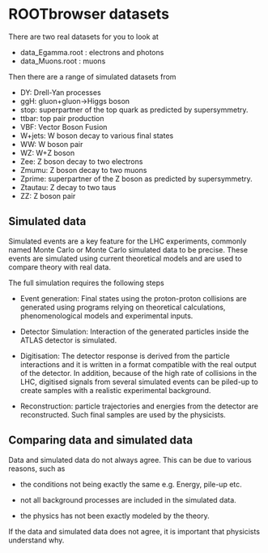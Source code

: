 # ROOTbrowser datasets

There are two real datasets for you to look at
* data_Egamma.root : electrons and photons
* data_Muons.root : muons

Then there are a range of simulated datasets from 
* DY: Drell-Yan processes
* ggH: gluon+gluon->Higgs boson
* stop: superpartner of the top quark as predicted by supersymmetry.
* ttbar: top pair production
* VBF: Vector Boson Fusion
* W+jets: W boson decay to various final states
* WW: W boson pair
* WZ: W+Z boson
* Zee: Z boson decay to two electrons
* Zmumu: Z boson decay to two muons
* Zprime: superpartner of the Z boson as predicted by supersymmetry.
* Ztautau: Z decay to two taus
* ZZ: Z boson pair


## Simulated data
Simulated events are a key feature for the LHC
experiments, commonly named Monte Carlo or Monte Carlo simulated data to be precise. 
These events are simulated using current theoretical models and are used to compare theory with real data.

The full simulation requires the following steps
* Event generation: Final states using the
proton-proton collisions are generated using programs relying  on  theoretical  calculations,  phenomenological
models and experimental inputs.

* Detector Simulation: Interaction of the generated
particles inside the ATLAS detector is simulated.

* Digitisation: The detector response is derived from
the particle interactions and it is written in a format
compatible with the real output of the detector. In addition,
because of the high rate of collisions in the LHC, digitised
signals from several simulated events can be piled-up to
create samples with a realistic experimental background.

* Reconstruction:  particle trajectories and energies
from the detector are reconstructed. Such final samples
are used by the physicists.

## Comparing data and simulated data

Data and simulated data do not always agree.  This can be due to various reasons, such as

* the conditions not being exactly the same e.g. Energy, pile-up etc.

* not all background processes are included in the simulated data. 

* the physics has not been exactly modeled by the theory.

If the data and simulated data does not agree, it is important that physicists understand why.